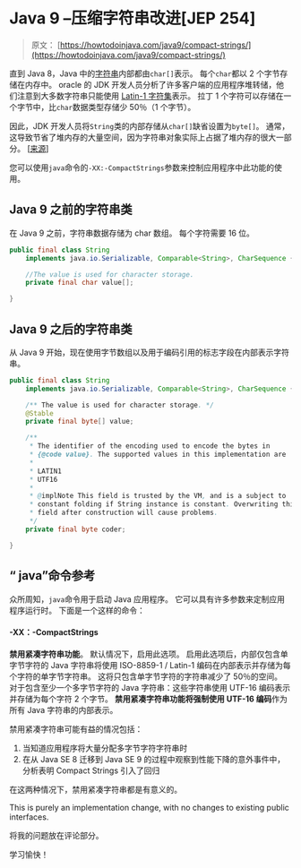 # Java 9 –压缩字符串改进[JEP 254]

> 原文： [https://howtodoinjava.com/java9/compact-strings/](https://howtodoinjava.com/java9/compact-strings/)

直到 Java 8，Java 中的[字符串](https://docs.oracle.com/javase/9/docs/api/java/lang/String.html)内部都由`char[]`表示。 每个`char`都以 2 个字节存储在内存中。 oracle 的 JDK 开发人员分析了许多客户端的应用程序堆转储，他们注意到大多数字符串只能使用 [Latin-1 字符集](https://cs.stanford.edu/~miles/iso8859.html)表示。 拉丁 1 个字符可以存储在一个字节中，比`char`数据类型存储少 50％（1 个字节）。

因此，JDK 开发人员将`String`类的内部存储从`char[]`缺省设置为`byte[]`。 通常，这导致节省了堆内存的大量空间，因为字符串对象实际上占据了堆内存的很大一部分。 [[来源](http://cr.openjdk.java.net/~shade/density/state-of-string-density-v1.txt)]

您可以使用`java`命令的`-XX:-CompactStrings`参数来控制应用程序中此功能的使用。

## Java 9 之前的字符串类

在 Java 9 之前，字符串数据存储为 char 数组。 每个字符需要 16 位。

```java
public final class String
   	implements java.io.Serializable, Comparable<String>, CharSequence {

   	//The value is used for character storage.
	private final char value[];

}

```

## Java 9 之后的字符串类

从 Java 9 开始，现在使用字节数组以及用于编码引用的标志字段在内部表示字符串。

```java
public final class String
   	implements java.io.Serializable, Comparable<String>, CharSequence {

    /** The value is used for character storage. */
	@Stable
	private final byte[] value;

	/**
	 * The identifier of the encoding used to encode the bytes in
	 * {@code value}. The supported values in this implementation are
	 *
	 * LATIN1
	 * UTF16
	 *
	 * @implNote This field is trusted by the VM, and is a subject to
	 * constant folding if String instance is constant. Overwriting this
	 * field after construction will cause problems.
	 */
	private final byte coder;

}

```

## “ java”命令参考

众所周知，`java`命令用于启动 Java 应用程序。 它可以具有许多参数来定制应用程序运行时。 下面是一个这样的命令：

#### -XX：-CompactStrings

**禁用紧凑字符串功能**。 默认情况下，启用此选项。 启用此选项后，内部仅包含单字节字符的 Java 字符串将使用 ISO-8859-1 / Latin-1 编码在内部表示并存储为每个字符的单字节字符串。 这将只包含单字节字符的字符串减少了 50％的空间。 对于包含至少一个多字节字符的 Java 字符串：这些字符串使用 UTF-16 编码表示并存储为每个字符 2 个字节。 **禁用紧凑字符串功能将强制使用 UTF-16 编码**作为所有 Java 字符串的内部表示。

禁用紧凑字符串可能有益的情况包括：

1.  当知道应用程序将大量分配多字节字符字符串时
2.  在从 Java SE 8 迁移到 Java SE 9 的过程中观察到性能下降的意外事件中，分析表明 Compact Strings 引入了回归

在这两种情况下，禁用紧凑字符串都是有意义的。

This is purely an implementation change, with no changes to existing public interfaces.

将我的问题放在评论部分。

学习愉快！